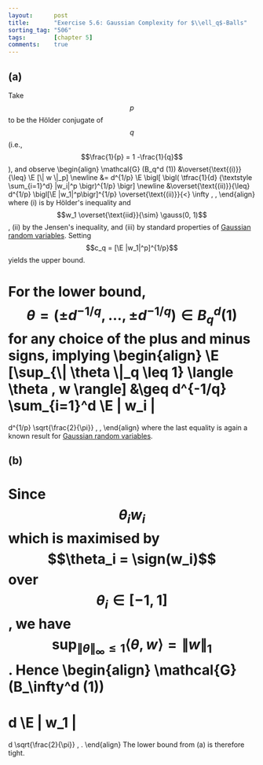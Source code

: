 ```yaml
---
layout:      post
title:       "Exercise 5.6: Gaussian Complexity for $\\ell_q$-Balls"
sorting_tag: "506"
tags:        [chapter 5]
comments:    true
---
```


## (a)

Take $$p$$ to be the Hölder conjugate of $$q$$ (i.e.,
$$\frac{1}{p} = 1 -\frac{1}{q}$$), and observe
\begin{align}
  \mathcal{G} (B\_q^d (1))
  &\overset{\text{(i)}}{\leq}
  \E [\\| w \\|\_p]
  \newline
  &=
  d^{1/p}
  \E \bigl[
    \bigl(
      \tfrac{1}{d}
      {\textstyle \sum\_{i=1}^d}
        |w_i|^p
    \bigr)^{1/p}
  \bigr]
  \newline
  &\overset{\text{(ii)}}{\leq}
  d^{1/p}
  \bigl[\E |w\_1|^p\bigr]^{1/p}
  \overset{\text{(ii)}}{<}
  \infty
  \, ,
\end{align}
where (i) is by Hölder's inequality and
$$w_1 \overset{\text{iid}}{\sim} \gauss(0, 1)$$,
(ii) by the Jensen's inequality, and (iii) by standard properties of
[Gaussian random variables](https://en.wikipedia.org/wiki/Normal_distribution#Moments).
Setting $$c_q = [\E |w_1|^p]^{1/p}$$ yields the upper bound.

For the lower bound,
$$\theta = (\pm d^{-1/q}, \ldots, \pm d^{-1/q}) \in B_q^d(1)$$ for any choice
of the plus and minus signs, implying
\begin{align}
  \E [\sup\_{\\| \theta \\|\_q \leq 1} \langle \theta , w \rangle]
  &\geq
  d^{-1/q}
  \sum\_{i=1}^d \E | w\_i |
  =
  d^{1/p}
  \sqrt{\frac{2}{\pi}}
  \, ,
\end{align}
where the last equality is again a known result for
[Gaussian random variables](https://en.wikipedia.org/wiki/Normal_distribution#Moments).


## (b)

Since $$\theta_i w_i$$ which is maximised by $$\theta_i = \sign(w_i)$$ over $$\theta_i \in [-1, 1]$$, we have
$$\sup_{\| \theta \|_\infty \leq 1} \langle \theta, w \rangle = \| w \|_1$$.
Hence
\begin{align}
  \mathcal{G}(B_\infty^d (1))
  =
  d
  \E | w\_1 |
  =
  d
  \sqrt{\frac{2}{\pi}}
  \, .
\end{align}
The lower bound from (a) is therefore tight.
